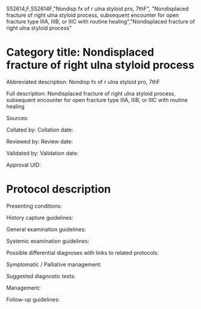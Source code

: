 S52614,F,S52614F,"Nondisp fx of r ulna styloid pro, 7thF", "Nondisplaced fracture of right ulna styloid process, subsequent encounter for open fracture type IIIA, IIIB, or IIIC with routine healing","Nondisplaced fracture of right ulna styloid process"
# Category title: Nondisplaced fracture of right ulna styloid process

Abbreviated description: Nondisp fx of r ulna styloid pro, 7thF

Full description: Nondisplaced fracture of right ulna styloid process, subsequent encounter for open fracture type IIIA, IIIB, or IIIC with routine healing

Sources:

Collated by:
Collation date:

Reviewed by:
Review date:

Validated by:
Validation date:

Approval UID:

# Protocol description

Presenting conditions:

History capture guidelines:

General examination guidelines:

Systemic examination guidelines:

Possible differential diagnoses with links to related protocols:

Symptomatic / Palliative management:

Suggested diagnostic tests:

Management:

Follow-up guidelines:
